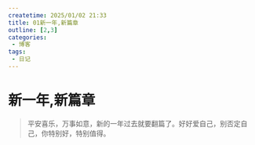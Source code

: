 ```yaml
---
createtime: 2025/01/02 21:33
title: 01新一年,新篇章
outline: [2,3]
categories:
 - 博客
tags:
 - 日记
---
```


# 新一年,新篇章
> 平安喜乐，万事如意，新的一年过去就要翻篇了。好好爱自己，别否定自己，你特别好，特别值得。




